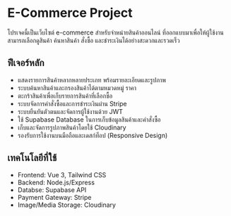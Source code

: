 # E-Commerce Project

โปรเจคนี้เป็นเว็บไซต์ e-commerce สำหรับจำหน่ายสินค้าออนไลน์ ที่ออกแบบมาเพื่อให้ผู้ใช้งานสามารถเลือกดูสินค้า ค้นหาสินค้า สั่งซื้อ และชำระเงินได้อย่างสะดวกและรวดเร็ว

## ฟีเจอร์หลัก
- แสดงรายการสินค้าหลากหลายประเภท พร้อมรายละเอียดและรูปภาพ
- ระบบค้นหาสินค้าและกรองสินค้าได้ตามหมวดหมู่ ราคา
- ตะกร้าสินค้าเพื่อเก็บรายการสินค้าที่เลือกซื้อ
- ระบบจัดการคำสั่งซื้อและการชำระเงินผ่าน Stripe
- ระบบยืนยันตัวตนและจัดการผู้ใช้งานด้วย JWT
- ใช้ Supabase Database ในการเก็บข้อมูลสินค้าและคำสั่งซื้อ
- เก็บและจัดการรูปภาพสินค้าโดยใช้ Cloudinary
- รองรับการใช้งานบนมือถือและเดสก์ท็อป (Responsive Design)

## เทคโนโลยีที่ใช้
- Frontend: Vue 3, Tailwind CSS
- Backend:  Node.js/Express
- Databse: Supabase API
- Payment Gateway: Stripe
- Image/Media Storage: Cloudinary
